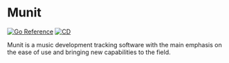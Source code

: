 # Munit

[![Go Reference](https://pkg.go.dev/badge/github.com/sewiti/munit-backend.svg)](https://pkg.go.dev/github.com/sewiti/munit-backend)
[![CD](https://github.com/sewiti/munit-backend/actions/workflows/deploy.yml/badge.svg)](https://github.com/sewiti/munit-backend/actions/workflows/deploy.yml)

Munit is a music development tracking software with the main emphasis on the
ease of use and bringing new capabilities to the field.
